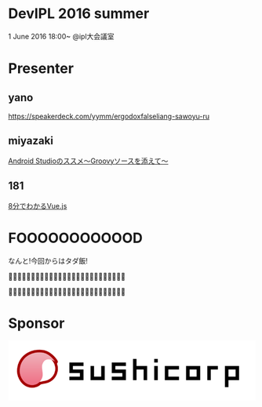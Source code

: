 # DevIPL 2016 summer

1 June 2016 18:00~ @ipl大会議室

# Presenter

## yano

https://speakerdeck.com/yymm/ergodoxfalseliang-sawoyu-ru

## miyazaki

[Android Studioのススメ〜Groovyソースを添えて〜](http://ym19851201.github.io/devipl_2016spring/)

## 181

[8分でわかるVue.js](https://speakerdeck.com/hashrock/8fen-dewakaruvue-dot-js)



# FOOOOOOOOOOOD

なんと!今回からはタダ飯!

🍣🍣🍣🍣🍣🍣🍣🍣🍣🍣🍣🍣🍣🍣🍣🍣🍣🍣🍣🍣🍣🍣🍣🍣🍣🍣

🍕🍕🍕🍕🍕🍕🍕🍕🍕🍕🍕🍕🍕🍕🍕🍕🍕🍕🍕🍕🍕🍕🍕🍕🍕🍕

# Sponsor

![Sushicorp](sushicorp.png)
